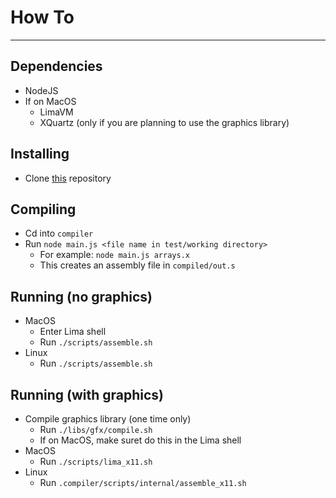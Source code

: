 # How To

---

## Dependencies
* NodeJS
* If on MacOS
    * LimaVM
    * XQuartz (only if you are planning to use the graphics library)

## Installing
* Clone [this](https://github.com/FISHARMNIC/HAMprimeC2/tree/main) repository

## Compiling
* Cd into `compiler`
* Run `node main.js <file name in test/working directory>`
    * For example: `node main.js arrays.x`
    * This creates an assembly file in `compiled/out.s`

## Running (no graphics)
* MacOS
    * Enter Lima shell
    * Run `./scripts/assemble.sh`
* Linux
    * Run `./scripts/assemble.sh`

## Running (with graphics)

* Compile graphics library (one time only)
    * Run `./libs/gfx/compile.sh`
    * If on MacOS, make suret do this in the Lima shell
* MacOS
    * Run `./scripts/lima_x11.sh`
* Linux
    * Run `.compiler/scripts/internal/assemble_x11.sh`